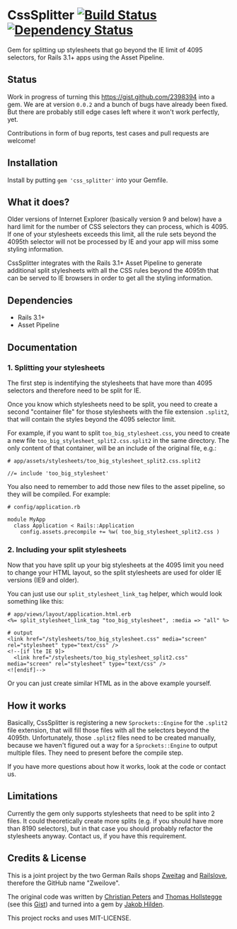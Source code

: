 # CssSplitter [![Build Status](https://travis-ci.org/zweilove/css_splitter.png?branch=master)](https://travis-ci.org/zweilove/css_splitter) [![Dependency Status](https://gemnasium.com/zweilove/css_splitter.png)](https://gemnasium.com/zweilove/css_splitter)

Gem for splitting up stylesheets that go beyond the IE limit of 4095 selectors, for Rails 3.1+ apps using the Asset Pipeline.

## Status

Work in progress of turning this https://gist.github.com/2398394 into a gem.  We are at version `0.0.2` and a bunch of bugs have already been fixed.  But there are probably still edge cases left where it won't work perfectly, yet.

Contributions in form of bug reports, test cases and pull requests are welcome!


## Installation

Install by putting `gem 'css_splitter'` into your Gemfile.

## What it does?

Older versions of Internet Explorer (basically version 9 and below) have a hard limit for the number of CSS selectors they can process, which is 4095.  If one of your stylesheets exceeds this limit, all the rule sets beyond the 4095th selector will not be processed by IE and your app will miss some styling information.

CssSplitter integrates with the Rails 3.1+ Asset Pipeline to generate additional split stylesheets with all the CSS rules beyond the 4095th that can be served to IE browsers in order to get all the styling information.


## Dependencies

* Rails 3.1+
* Asset Pipeline

## Documentation

### 1. Splitting your stylesheets

The first step is indentifying the stylesheets that have more than 4095 selectors and therefore need to be split for IE.

Once you know which stylesheets need to be split, you need to create a second "container file" for those stylesheets with the file extension `.split2`, that will contain the styles beyond the 4095 selector limit.

For example, if you want to split `too_big_stylesheet.css`, you need to create a new file `too_big_stylesheet_split2.css.split2` in the same directory.  The only content of that container, will be an include of the original file, e.g.:

    # app/assets/stylesheets/too_big_stylesheet_split2.css.split2

    //= include 'too_big_stylesheet'

You also need to remember to add those new files to the asset pipeline, so they will be compiled. For example:

    # config/application.rb

    module MyApp
      class Application < Rails::Application
        config.assets.precompile += %w( too_big_stylesheet_split2.css )

### 2. Including your split stylesheets

Now that you have split up your big stylesheets at the 4095 limit you need to change your HTML layout, so the split stylesheets are used for older IE versions (IE9 and older).

You can just use our `split_stylesheet_link_tag` helper, which would look something like this:

    # app/views/layout/application.html.erb
    <%= split_stylesheet_link_tag "too_big_stylesheet", :media => "all" %>

    # output
    <link href="/stylesheets/too_big_stylesheet.css" media="screen" rel="stylesheet" type="text/css" />
    <!--[if lte IE 9]>
      <link href="/stylesheets/too_big_stylesheet_split2.css" media="screen" rel="stylesheet" type="text/css" />
    <![endif]-->

Or you can just create similar HTML as in the above example yourself.

## How it works

Basically, CssSplitter is registering a new `Sprockets::Engine` for the `.split2` file extension, that will fill those files with all the selectors beyond the 4095th.  Unfortunately, those `.split2` files need to be created manually, because we haven't figured out a way for a `Sprockets::Engine` to output multiple files.  They need to present before the compile step.

If you have more questions about how it works, look at the code or contact us.


## Limitations

Currently the gem only supports stylesheets that need to be split into 2 files.  It could theoretically create more splits (e.g. if you should have more than 8190 selectors), but in that case you should probably refactor the stylesheets anyway.  Contact us, if you have this requirement.


## Credits & License

This is a joint project by the two German Rails shops [Zweitag](http://zweitag.de) and [Railslove](http://railslove.com), therefore the GitHub name "Zweilove".

The original code was written by [Christian Peters](mailto:christian.peters@zweitag.de) and [Thomas Hollstegge](mailto:thomas.hollstegge@zweitag.de) (see this [Gist](https://gist.github.com/2398394)) and turned into a gem by [Jakob Hilden](mailto:jakobhilden@gmail.com).

This project rocks and uses MIT-LICENSE.
